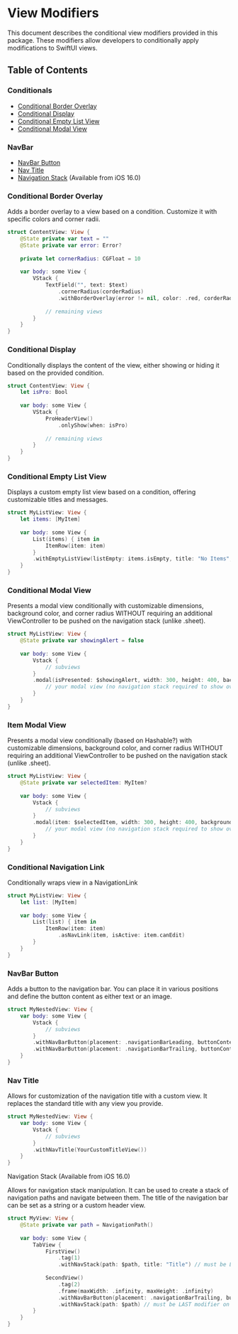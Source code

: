 # View Modifiers

This document describes the conditional view modifiers provided in this package. These modifiers allow developers to conditionally apply modifications to SwiftUI views.

## Table of Contents
### Conditionals
- [Conditional Border Overlay](#conditional-border-overlay)
- [Conditional Display](#conditional-display)
- [Conditional Empty List View](#conditional-empty-list-view)
- [Conditional Modal View](#conditional-modal-view)

### NavBar
- [NavBar Button](#navBar-button)
- [Nav Title](#nav-title)
- [Navigation Stack](#navigation-stack) (Available from iOS 16.0)


### Conditional Border Overlay

Adds a border overlay to a view based on a condition. Customize it with specific colors and corner radii.
```swift
struct ContentView: View {
    @State private var text = ""
    @State private var error: Error?
    
    private let cornerRadius: CGFloat = 10
    
    var body: some View {
        VStack {
            TextField("", text: $text)
                .cornerRadius(corderRadius)
                .withBorderOverlay(error != nil, color: .red, corderRadius: corderRadius)
            
            // remaining views
        }
    }
}
```

### Conditional Display

Conditionally displays the content of the view, either showing or hiding it based on the provided condition.
```swift
struct ContentView: View {
    let isPro: Bool
    
    var body: some View {
        VStack {
            ProHeaderView()
                .onlyShow(when: isPro)
                
            // remaining views
        }
    }
}
```

### Conditional Empty List View

Displays a custom empty list view based on a condition, offering customizable titles and messages.
```swift
struct MyListView: View {
    let items: [MyItem]
    
    var body: some View {
        List(items) { item in
            ItemRow(item: item)
        }
        .withEmptyListView(listEmpty: items.isEmpty, title: "No Items", message: "Please add some items to your list.")
    }
}
```

### Conditional Modal View

Presents a modal view conditionally with customizable dimensions, background color, and corner radius WITHOUT requiring an additional ViewController to be pushed on the navigation stack (unlike .sheet).
```swift
struct MyListView: View {
    @State private var showingAlert = false
    
    var body: some View {
        Vstack {
            // subviews
        }
        .modal(isPresented: $showingAlert, width: 300, height: 400, backgroundColor: .white, cornerRadius: 20) {
            // your modal view (no navigation stack required to show over current view)
        }
    }
}
```

### Item Modal View

Presents a modal view conditionally (based on Hashable?) with customizable dimensions, background color, and corner radius WITHOUT requiring an additional ViewController to be pushed on the navigation stack (unlike .sheet).
```swift
struct MyListView: View {
    @State private var selectedItem: MyItem?
    
    var body: some View {
        Vstack {
            // subviews
        }
        .modal(item: $selectedItem, width: 300, height: 400, backgroundColor: .white, cornerRadius: 20) {
            // your modal view (no navigation stack required to show over current view)
        }
    }
}
```

### Conditional Navigation Link

Conditionally wraps view in a NavigationLink
```swift
struct MyListView: View {
    let list: [MyItem]
    
    var body: some View {
        List(list) { item in
            ItemRow(item: item)
                .asNavLink(item, isActive: item.canEdit)
        }
    }
}
```

### NavBar Button

Adds a button to the navigation bar. You can place it in various positions and define the button content as either text or an image.
```swift
struct MyNestedView: View {
    var body: some View {
        Vstack {
            // subviews
        }
        .withNavBarButton(placement: .navigationBarLeading, buttonContent: .text("cancel"), action: { /* Your action code here */ })
        .withNavBarButton(placement: .navigationBarTrailing, buttonContent: .image("plus"), action: { /* Your action code here */ })
    }
}
```

### Nav Title

Allows for customization of the navigation title with a custom view. It replaces the standard title with any view you provide.
```swift
struct MyNestedView: View {
    var body: some View {
        Vstack {
            // subviews
        }
        .withNavTitle(YourCustomTitleView())
    }
}
```

Navigation Stack (Available from iOS 16.0)

Allows for navigation stack manipulation. It can be used to create a stack of navigation paths and navigate between them. The title of the navigation bar can be set as a string or a custom header view.
```swift
struct MyView: View {
    @State private var path = NavigationPath()
    
    var body: some View {
        TabView { 
            FirstView()
                .tag(1)
                .withNavStack(path: $path, title: "Title") // must be LAST modifier on view
                
            SecondView()
                .tag(2)
                .frame(maxWidth: .infinity, maxHeight: .infinity)
                .withNavBarButton(placement: .navigationBarTrailing, buttonContent: .image("plus"), action: { /* Your action code here */ })
                .withNavStack(path: $path) // must be LAST modifier on view
        }
    }
}
```

